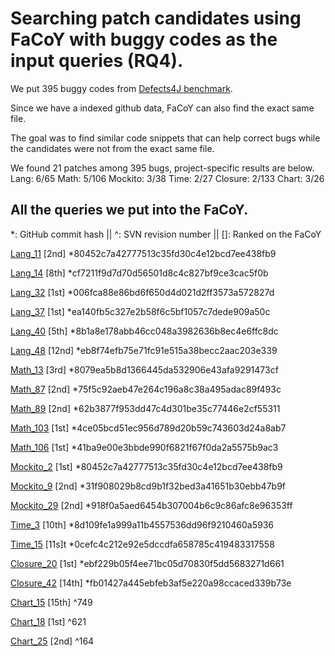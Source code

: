 # Searching patch candidates using FaCoY with buggy codes as the input queries (RQ4).

We put 395 buggy codes from [Defects4J benchmark](https://github.com/rjust/defects4j).

Since we have a indexed github data, FaCoY can also find the exact same file. 

The goal was to find similar code snippets that can help correct bugs while the candidates were not from the exact same file. 

We found 21 patches among 395 bugs, project-specific results are below.
Lang: 6/65
Math: 5/106
Mockito: 3/38
Time: 2/27
Closure: 2/133
Chart: 3/26

## All the queries we put into the FaCoY.
*: GitHub commit hash || ^: SVN revision number || []: Ranked on the FaCoY

[Lang_11](/evaluation/defects4J/snippets/Lang_11) [2nd]
*80452c7a42777513c35fd30c4e12bcd7ee438fb9

[Lang_14](/evaluation/defects4J/snippets/Lang_14) [8th]
*cf7211f9d7d70d56501d8c4c827bf9ce3cac5f0b

[Lang_32](/evaluation/defects4J/snippets/Lang_32) [1st]
*006fca88e86bd6f650d4d021d2ff3573a572827d

[Lang_37](/evaluation/defects4J/snippets/Lang_37) [1st]
*ea140fb5c327e2b58f6c5bf1057c7dede909a50c

[Lang_40](/evaluation/defects4J/snippets/Lang_40) [5th]
*8b1a8e178abb46cc048a3982636b8ec4e6ffc8dc

[Lang_48](/evaluation/defects4J/snippets/Lang_48) [12nd]
*eb8f74efb75e71fc91e515a38becc2aac203e339 

[Math_13](/evaluation/defects4J/snippets/Math_13) [3rd]
*8079ea5b8d1366445da532906e43afa9291473cf

[Math_87](/evaluation/defects4J/snippets/Math_87) [2nd]
*75f5c92aeb47e264c196a8c38a495adac89f493c 

[Math_89](/evaluation/defects4J/snippets/Math_89) [2nd]
*62b3877f953dd47c4d301be35c77446e2cf55311 

[Math_103](/evaluation/defects4J/snippets/Math_103) [1st]
*4ce05bcd51ec956d789d20b59c743603d24a8ab7

[Math_106](/evaluation/defects4J/snippets/Math_106) [1st]
*41ba9e00e3bbde990f6821f67f0da2a5575b9ac3 

[Mockito_2](/evaluation/defects4J/snippets/Mockito_2) [1st]
*80452c7a42777513c35fd30c4e12bcd7ee438fb9 

[Mockito_9](/evaluation/defects4J/snippets/Mockito_9) [2nd]
*31f908029b8cd9b1f32bed3a41651b30ebb47b9f 

[Mockito_29](/evaluation/defects4J/snippets/Mockito_29) [2nd]
*918f0a5aed6454b307004b6c9c86afc8e96353ff

[Time_3](/evaluation/defects4J/snippets/Time_3) [10th]
*8d109fe1a999a11b4557536dd96f9210460a5936 

[Time_15](/evaluation/defects4J/snippets/Time_15) [11s]t
*0cefc4c212e92e5dccdfa658785c419483317558 

[Closure_20](/evaluation/defects4J/snippets/Closure_20) [1st]
*ebf229b05f4ee71bc05d70830f5dd5683271d661 

[Closure_42](/evaluation/defects4J/snippets/Closure_42) [14th]
*fb01427a445ebfeb3af5e220a98ccaced339b73e 

[Chart_15](/evaluation/defects4J/snippets/Chart_15) [15th]
^749

[Chart_18](/evaluation/defects4J/snippets/Chart_18) [1st]
^621

[Chart_25](/evaluation/defects4J/snippets/Chart_25) [2nd]
^164
